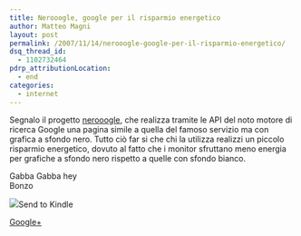 ```yaml
---
title: Nerooogle, google per il risparmio energetico
author: Matteo Magni
layout: post
permalink: /2007/11/14/nerooogle-google-per-il-risparmio-energetico/
dsq_thread_id:
  - 1102732464
pdrp_attributionLocation:
  - end
categories:
  - internet
---
```

Segnalo il progetto [nerooogle][1], che realizza tramite le API del noto motore di ricerca Google una pagina simile a quella del famoso servizio ma con grafica a sfondo nero. Tutto ciò far si che chi la utilizza realizzi un piccolo risparmio energetico, dovuto al fatto che i monitor sfruttano meno energia per grafiche a sfondo nero rispetto a quelle con sfondo bianco. 

Gabba Gabba hey  
Bonzo

<div class='kindleWidget kindleLight' >
  <img src="http://magni.me/wp-content/plugins/send-to-kindle/media/white-15.png" /><span>Send to Kindle</span>
</div>

<a rel="author" href="https://plus.google.com/111433366670841346629?rel=author"  >Google+</a>

 [1]: http://www.nerooogle.com